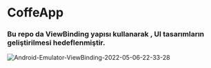 # CoffeApp
 ### Bu repo da ViewBinding yapısı kullanarak , UI tasarımların geliştirilmesi hedeflenmiştir. 
 

![Android-Emulator-ViewBinding-2022-05-06-22-33-28](https://user-images.githubusercontent.com/72807779/167213012-802f001a-2d0c-4886-93c2-7d9017271159.gif)
